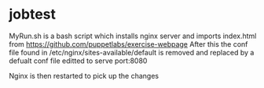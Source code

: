 # jobtest
MyRun.sh is a bash script which installs nginx server and imports index.html from https://github.com/puppetlabs/exercise-webpage
After this the conf file found in /etc/nginx/sites-available/default is removed and replaced by a defualt conf file editted to serve port:8080 

Nginx is then restarted to pick up the changes 
